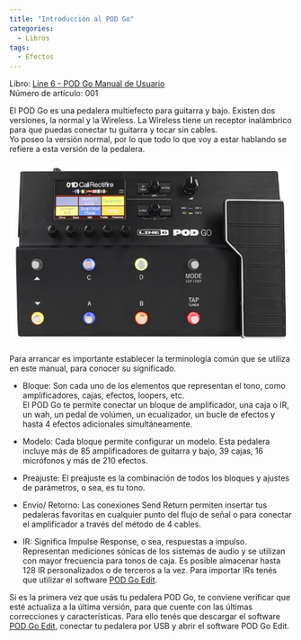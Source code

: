 ```yaml
---
title: "Introducción al POD Go"
categories:
  - Libros
tags:
  - Efectos
---
```


Libro: [Line 6 - POD Go Manual de Usuario](/libros/indice-pod-go-manual-de-usuario/)  
Número de artículo: 001

El POD Go es una pedalera multiefecto para guitarra y bajo. Existen dos versiones, la normal y la Wireless. La Wireless tiene un receptor inalámbrico para que puedas conectar tu guitarra y tocar sin cables.  
Yo poseo la versión normal, por lo que todo lo que voy a estar hablando se refiere a esta versión de la pedalera.  

![POD Go](/assets/images/libros/line6-pod-go-manual-de-usuario/introduccion-al-pod-go/01.jpg)

Para arrancar es importante establecer la terminología común que se utiliza en este manual, para conocer su significado.  

- Bloque:
Son cada uno de los elementos que representan el tono, como amplificadores, cajas, efectos, loopers, etc.  
El POD Go te permite conectar un bloque de amplificador, una caja o IR, un wah, un pedal de volúmen, un ecualizador, un bucle de efectos y hasta 4 efectos adicionales simultáneamente. 

- Modelo:
Cada bloque permite configurar un modelo. Esta pedalera incluye más de 85 amplificadores de guitarra y bajo, 39 cajas, 16 micrófonos y más de 210 efectos.

- Preajuste:
El preajuste es la combinación de todos los bloques y ajustes de parámetros, o sea, es tu tono.

- Envío/ Retorno:
Las conexiones Send Return permiten insertar tus pedaleras favoritas en cualquier punto del flujo de señal o para conectar el amplificador a través del método de 4 cables.

- IR:
Significa Impulse Response, o sea, respuestas a impulso. Representan mediciones sónicas de los sistemas de audio y se utilizan con mayor frecuencia para tonos de caja. Es posible almacenar hasta 128 IR personalizados o de terceros a la vez.  Para importar IRs tenés que utilizar el software [POD Go Edit](http://line6.com/software/). 

Si es la primera vez que usás tu pedalera POD Go, te conviene verificar que esté actualiza a la última versión, para que cuente con las últimas correcciones y características. Para ello tenés que descargar el software [POD Go Edit](http://line6.com/software/), conectar tu pedalera por USB y abrir el software POD Go Edit.